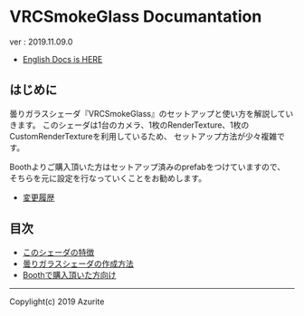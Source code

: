 ﻿# VRCSmokeGlass Documantation

ver : 2019.11.09.0

* [English Docs is HERE](index_en.md)

## はじめに

曇りガラスシェーダ『VRCSmokeGlass』のセットアップと使い方を解説していきます。
このシェーダは1台のカメラ、1枚のRenderTexture、1枚のCustomRenderTextureを利用しているため、
セットアップ方法が少々複雑です。

Boothよりご購入頂いた方はセットアップ済みのprefabをつけていますので、
そちらを元に設定を行なっていくことをお勧めします。

* [変更履歴](patch_note.md)

## 目次

* [このシェーダの特徴](detail.md)
* [曇りガラスシェーダの作成方法](howto_use.md)
* [Boothで購入頂いた方向け](howto_use_for_customer.md)

---

Copylight(c) 2019 Azurite

